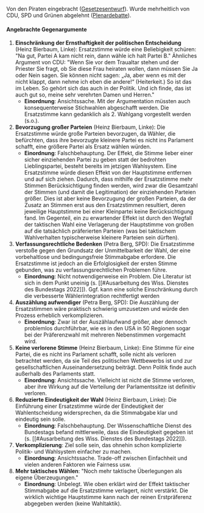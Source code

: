 Von den Piraten eingebracht ([Gesetzesentwurf](https://www.landtag-saar.de/file.ashx?FileName=Gs15_1541.pdf)). Wurde mehrheitlich von CDU, SPD und Grünen abgelehnt ([Plenardebatte](https://www.jura.fu-berlin.de/fachbereich/einrichtungen/oeffentliches-recht/emeriti/pestalozzac/Ressourcen/1_-Lesung-13_-Okt-2015-LT-Drs_15_41.pdf)).
#### Angebrachte Gegenargumente
1. **Einschränkung der Ernsthaftigkeit der politischen Entscheidung** (Heinz Bierbaum, Linke): Ersatzstimme würde eine Beliebigkeit schüren: "Na gut, Partei A kam nicht rein, dann wähle ich halt Partei B." Ähnliches Argument von CDU: "Wenn Sie vor dem Traualtar stehen und der Priester Sie fragt, ob Sie diese Frau heiraten wollen, dann müssen Sie Ja oder Nein sagen. Sie können nicht sagen: „Ja, aber wenn es mit der nicht klappt, dann nehme ich eben die andere!“ (Heiterkeit.) So ist das im Leben. So gehört sich das auch in der Politik. Und ich finde, das ist auch gut so, meine sehr verehrten Damen und Herren."
	- **Einordnung**: Ansichtssache. Mit der Argumentation müssten auch konsequenterweise Stichwahlen abgeschafft werden. Die Ersatzstimme kann gedanklich als 2. Wahlgang vorgestellt werden (s.o.).
2. **Bevorzugung großer Parteien** (Heinz Bierbaum, Linke): Die Ersatzstimme würde große Parteien bevorzugen, da Wähler, die befürchten, dass ihre bevorzugte kleinere Partei es nicht ins Parlament schafft, eine größere Partei als Ersatz wählen würden​.
	- **Einordnung**: Falschbehauptung. Der Effekt, die Stimme lieber einer sicher einziehenden Partei zu geben statt der bedrohten Lieblingspartei, besteht bereits im jetzigen Wahlsystem. Eine Ersatzstimme würde diesen Effekt von der Hauptstimme entfernen und auf sich ziehen. Dadurch, dass mithilfe der Ersatzstimme mehr Stimmen Berücksichtigung finden werden, wird zwar die Gesamtzahl der Stimmen (und damit die Legitimation) der einziehenden Parteien größer. Dies ist aber keine Bevorzugung der großen Parteien, da der Zusatz an Stimmen erst aus den Ersatzstimmen resultiert, deren jeweilige Hauptstimme bei einer Kleinpartei keine Berücksichtigung fand. Im Gegenteil, ein zu erwartender Effekt ist durch den Wegfall der taktischen Wahl eine Verlagerung der Hauptstimme von großen auf die tatsächlich präferierten Parteien (was bei taktischem Wahlverhalten typischerweise kleinere Parteien sein dürften).
3. **Verfassungsrechtliche Bedenken** (Petra Berg, SPD): Die Ersatzstimme verstoße gegen den Grundsatz der Unmittelbarkeit der Wahl, der eine vorbehaltlose und bedingungsfreie Stimmabgabe erfordere. Die Ersatzstimme ist jedoch an die Erfolglosigkeit der ersten Stimme gebunden, was zu verfassungsrechtlichen Problemen führe.
	- **Einordnung**: Nicht notwendigerweise ein Problem. Die Literatur ist sich in dem Punkt uneinig (s. [[#Ausarbeitung des Wiss. Dienstes des Bundestags 2022]]). Ggf. kann eine solche Einschränkung durch die verbesserte Wählerintegration rechtfertigt werden
4. **Auszählung aufwendiger** (Petra Berg, SPD): Die Auszählung der Ersatzstimmen wäre praktisch schwierig umzusetzen und würde den Prozess erheblich verkomplizieren​.
	- **Einordnung**: Zwar ist der Auszählaufwand größer, aber dennoch problemlos durchführbar, wie es in den USA in 50 Regionen sogar bei der Präferenzwahl mit mehreren Nebenstimmen vorgemacht wird.
5. **Keine verlorene Stimme** (Heinz Bierbaum, Linke): Eine Stimme für eine Partei, die es nicht ins Parlament schafft, solle nicht als verloren betrachtet werden, da sie Teil des politischen Wettbewerbs ist und zur gesellschaftlichen Auseinandersetzung beiträgt. Denn Politik finde auch außerhalb des Parlaments statt.
	- **Einordnung**: Ansichtssache. Vielleicht ist nicht die Stimme verloren, aber ihre Wirkung auf die Verteilung der Parlamentssitze ist definitiv verloren.
6. **Reduzierte Eindeutigkeit der Wahl** (Heinz Bierbaum, Linke): Die Einführung einer Ersatzstimme würde der Eindeutigkeit der Wahlentscheidung widersprechen, da die Stimmabgabe klar und eindeutig sein solle.
	- **Einordnung**: Falschbehauptung. Der Wissenschaftliche Dienst des Bundestags befand mittlerweile, dass die Eindeutigkeit gegeben ist (s. [[#Ausarbeitung des Wiss. Dienstes des Bundestags 2022]]).
7. **Verkomplizierung**: Ziel solle sein, das ohnehin schon komplizierte Politik- und Wahlsystem einfacher zu machen.
	- **Einordnung**: Ansichtssache. Trade-off zwischen Einfachheit und vielen anderen Faktoren wie Fairness usw.
8. **Mehr taktisches Wählen**: "Noch mehr taktische Überlegungen als eigene Überzeugungen."
	- **Einordnung**: Unbelegt. Wie oben erklärt wird der Effekt taktischer Stimmabgabe auf die Ersatzstimme verlagert, nicht verstärkt. Die wirklich wichtige Hauptstimme kann nach der reinen Erstpräferenz abgegeben werden (keine Wahltaktik).